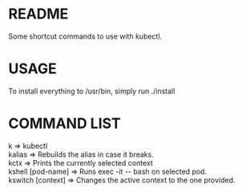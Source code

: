 # README #

Some shortcut commands to use with kubectl.

# USAGE #

To install everything to /usr/bin, simply run ./install

# COMMAND LIST #
k => kubectl<br />
kalias => Rebuilds the alias in case it breaks.<br />
kctx => Prints the currently selected context<br />
kshell [pod-name] => Runs exec -it -- bash on selected pod.<br />
kswitch [context] => Changes the active context to the one provided.